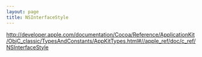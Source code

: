 ```yaml
---
layout: page
title: NSInterfaceStyle
---
```


http://developer.apple.com/documentation/Cocoa/Reference/ApplicationKit/ObjC_classic/TypesAndConstants/AppKitTypes.html#//apple_ref/doc/c_ref/NSInterfaceStyle

